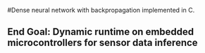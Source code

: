 #Dense neural network with backpropagation implemented in C. 

## End Goal: Dynamic runtime on embedded microcontrollers for sensor data inference
